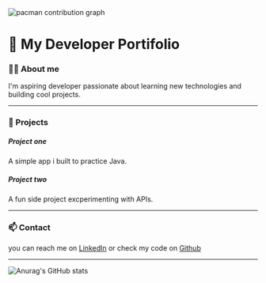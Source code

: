 <picture>
  <source media="(prefers-color-scheme: dark)" srcset="https://raw.githubusercontent.com/joaopaulo-BDev/joaopaulo-BDev/output/pacman-contribution-graph-dark.svg">
  <source media="(prefers-color-scheme: light)" srcset="https://raw.githubusercontent.com/joaopaulo-BDev/joaopaulo-BDev/output/pacman-contribution-graph.svg">
  <img alt="pacman contribution graph" src="https://raw.githubusercontent.com/joaopaulo-BDev/joaopaulo-BDev/output/pacman-contribution-graph.svg">
</picture>


# 🌟 My Developer Portifolio 

### 🤵🏻 About me 
I'm aspiring developer passionate about learning new technologies and building cool projects.

---

### 🚀 Projects 

##### **Project one** 
A simple app i built to practice Java.

##### **Project two** 
A fun side project excperimenting with APIs.

---
### 📫 Contact
you can reach me on [LinkedIn](https://bit.ly/4pXr3wc) or check my code on [Github](https://bit.ly/3KxL4cA)

---

![Anurag's GitHub stats](https://github-readme-stats.vercel.app/api?username=joaopaulo-BDev&&show_icons=true&theme=dark)


